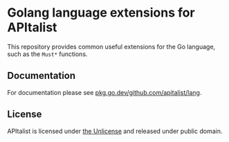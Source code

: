 # Golang language extensions for APItalist

This repository provides common useful extensions for the Go language, such as the `Must*` functions.

## Documentation

For documentation please see [pkg.go.dev/github.com/apitalist/lang](https://pkg.go.dev/github.com/apitalist/lang).

## License

APItalist is licensed under [the Unlicense](LICENSE) and released under public domain.